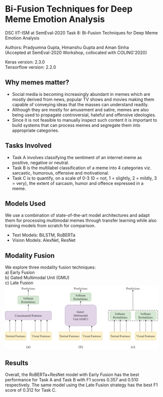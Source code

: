 # Bi-Fusion Techniques for Deep Meme Emotion Analysis

DSC IIT-ISM at SemEval-2020 Task 8: Bi-Fusion Techniques for Deep Meme Emotion Analysis

Authors: Pradyumna Gupta, Himanshu Gupta and Aman Sinha  
(Accepted at SemEval-2020 Workshop, collocated with COLING'2020)

Keras version: 2.3.0  
Tensorflow version: 2.2.0

## Why memes matter?

* Social media is becoming increasingly abundant in memes which are mostly derived from news, popular TV shows and movies making them capable of conveying ideas that the masses can understand readily.
* Although they are mostly for amusement and satire, memes are also being used to propagate controversial, hateful and offensive ideologies.
* Since it is not feasible to manually inspect such content it is important to build systems that can process memes and segregate them into appropriate categories.

## Tasks Involved

* Task A involves classifying the sentiment of an internet meme as positive, negative or neutral.
* Task B is the multilabel classification of a meme into 4 categories viz. sarcastic, humorous, offensive
and motivational.
* Task C is to quantify, on a scale of 0-3 (0 = not, 1 = slightly, 2 = mildly, 3 = very), the extent of
sarcasm, humor and offence expressed in a meme.

## Models Used

We use a combination of state-of-the-art model architectures and adapt them for processing multimodal memes through transfer learning while also training models from scratch for comparison.
* Text Models: BiLSTM, RoBERTa
* Vision Models: AlexNet, ResNet

## Modality Fusion

We explore three modality fusion techniques:\
a) Early Fusion \
b) Gated Multimodal Unit (GMU) \
c) Late Fusion \
![](/Fusion_Diagram.png)

## Results

Overall, the RoBERTa+ResNet model with Early Fusion has the best performance for Task A and Task B with F1 scores 0.357 and 0.510 respectively. The same model using the Late Fusion strategy has the best F1 score of 0.312 for Task C.
